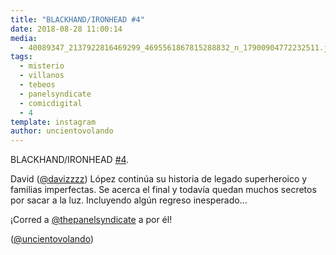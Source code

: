 ```yaml
---
title: "BLACKHAND/IRONHEAD #4"
date: 2018-08-28 11:00:14
media: 
  - 40089347_2137922816469299_4695561867815288832_n_17900904772232511.jpg
tags: 
  - misterio
  - villanos
  - tebeos
  - panelsyndicate
  - comicdigital
  - 4
template: instagram
author: uncientovolando
---
```


BLACKHAND/IRONHEAD [#4](/tags/4).


David ([@davizzzz](https://instagram.com/davizzzz)) López continúa su historia de legado superheroico y familias imperfectas. Se acerca el final y todavía quedan muchos secretos por sacar a la luz. Incluyendo algún regreso inesperado...


¡Corred a [@thepanelsyndicate](https://instagram.com/thepanelsyndicate) a por él!


([@uncientovolando](https://instagram.com/uncientovolando))







